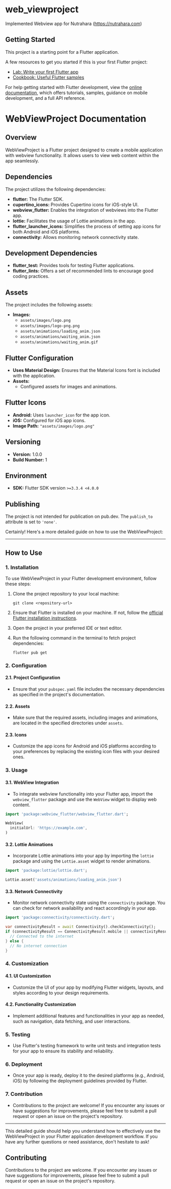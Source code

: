 # web_viewproject

Implemented Webview app for Nutrahara (https://nutrahara.com)

## Getting Started

This project is a starting point for a Flutter application.

A few resources to get you started if this is your first Flutter project:

- [Lab: Write your first Flutter app](https://docs.flutter.dev/get-started/codelab)
- [Cookbook: Useful Flutter samples](https://docs.flutter.dev/cookbook)

For help getting started with Flutter development, view the
[online documentation](https://docs.flutter.dev/), which offers tutorials,
samples, guidance on mobile development, and a full API reference.



# WebViewProject Documentation

## Overview

WebViewProject is a Flutter project designed to create a mobile application with webview functionality. It allows users to view web content within the app seamlessly.

## Dependencies

The project utilizes the following dependencies:

- **flutter:** The Flutter SDK.
- **cupertino_icons:** Provides Cupertino icons for iOS-style UI.
- **webview_flutter:** Enables the integration of webviews into the Flutter app.
- **lottie:** Facilitates the usage of Lottie animations in the app.
- **flutter_launcher_icons:** Simplifies the process of setting app icons for both Android and iOS platforms.
- **connectivity:** Allows monitoring network connectivity state.

## Development Dependencies

- **flutter_test:** Provides tools for testing Flutter applications.
- **flutter_lints:** Offers a set of recommended lints to encourage good coding practices.

## Assets

The project includes the following assets:

- **Images:**
  - `assets/images/logo.png`
  - `assets/images/logo-png.png`
  - `assets/animations/loading_anim.json`
  - `assets/animations/waiting_anim.json`
  - `assets/animations/waiting_anim.gif`

## Flutter Configuration

- **Uses Material Design:** Ensures that the Material Icons font is included with the application.
- **Assets:**
  - Configured assets for images and animations.

## Flutter Icons

- **Android:** Uses `launcher_icon` for the app icon.
- **iOS:** Configured for iOS app icons.
- **Image Path:** `"assets/images/logo.png"`

## Versioning

- **Version:** 1.0.0
- **Build Number:** 1

## Environment

- **SDK:** Flutter SDK version `>=3.3.4 <4.0.0`

## Publishing

The project is not intended for publication on pub.dev. The `publish_to` attribute is set to `'none'`.

Certainly! Here's a more detailed guide on how to use the WebViewProject:

---

## How to Use 

### 1. Installation

To use WebViewProject in your Flutter development environment, follow these steps:

1. Clone the project repository to your local machine:

    ```
    git clone <repository-url>
    ```

2. Ensure that Flutter is installed on your machine. If not, follow the [official Flutter installation instructions](https://flutter.dev/docs/get-started/install).

3. Open the project in your preferred IDE or text editor.

4. Run the following command in the terminal to fetch project dependencies:

    ```
    flutter pub get
    ```

### 2. Configuration

#### 2.1. Project Configuration

- Ensure that your `pubspec.yaml` file includes the necessary dependencies as specified in the project's documentation.

#### 2.2. Assets

- Make sure that the required assets, including images and animations, are located in the specified directories under `assets`.

#### 2.3. Icons

- Customize the app icons for Android and iOS platforms according to your preferences by replacing the existing icon files with your desired ones.

### 3. Usage

#### 3.1. WebView Integration

- To integrate webview functionality into your Flutter app, import the `webview_flutter` package and use the `WebView` widget to display web content.

```dart
import 'package:webview_flutter/webview_flutter.dart';

WebView(
  initialUrl: 'https://example.com',
)
```

#### 3.2. Lottie Animations

- Incorporate Lottie animations into your app by importing the `lottie` package and using the `Lottie.asset` widget to render animations.

```dart
import 'package:lottie/lottie.dart';

Lottie.asset('assets/animations/loading_anim.json')
```

#### 3.3. Network Connectivity

- Monitor network connectivity state using the `connectivity` package. You can check for network availability and react accordingly in your app.

```dart
import 'package:connectivity/connectivity.dart';

var connectivityResult = await Connectivity().checkConnectivity();
if (connectivityResult == ConnectivityResult.mobile || connectivityResult == ConnectivityResult.wifi) {
  // Connected to the internet
} else {
  // No internet connection
}
```

### 4. Customization

#### 4.1. UI Customization

- Customize the UI of your app by modifying Flutter widgets, layouts, and styles according to your design requirements.

#### 4.2. Functionality Customization

- Implement additional features and functionalities in your app as needed, such as navigation, data fetching, and user interactions.

### 5. Testing

- Use Flutter's testing framework to write unit tests and integration tests for your app to ensure its stability and reliability.

### 6. Deployment

- Once your app is ready, deploy it to the desired platforms (e.g., Android, iOS) by following the deployment guidelines provided by Flutter.

### 7. Contribution

- Contributions to the project are welcome! If you encounter any issues or have suggestions for improvements, please feel free to submit a pull request or open an issue on the project's repository.

---

This detailed guide should help you understand how to effectively use the WebViewProject in your Flutter application development workflow. If you have any further questions or need assistance, don't hesitate to ask!

## Contributing

Contributions to the project are welcome. If you encounter any issues or have suggestions for improvements, please feel free to submit a pull request or open an issue on the project's repository.


